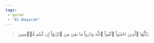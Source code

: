 ```yaml
---
tags: 
 - quran 
 - "Al-Baqarah"
---
```


> يَـٰٓأَيُّهَا ٱلَّذِينَ ءَامَنُواْ ٱتَّقُواْ ٱللَّهَ وَذَرُواْ مَا بَقِيَ مِنَ ٱلرِّبَوٰٓاْ إِن كُنتُم مُّؤۡمِنِينَ

